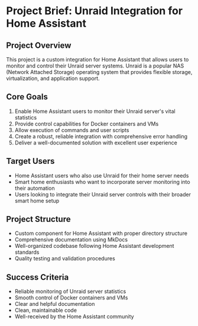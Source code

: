 # Project Brief: Unraid Integration for Home Assistant

## Project Overview
This project is a custom integration for Home Assistant that allows users to monitor and control their Unraid server systems. Unraid is a popular NAS (Network Attached Storage) operating system that provides flexible storage, virtualization, and application support.

## Core Goals
1. Enable Home Assistant users to monitor their Unraid server's vital statistics
2. Provide control capabilities for Docker containers and VMs
3. Allow execution of commands and user scripts
4. Create a robust, reliable integration with comprehensive error handling
5. Deliver a well-documented solution with excellent user experience

## Target Users
- Home Assistant users who also use Unraid for their home server needs
- Smart home enthusiasts who want to incorporate server monitoring into their automation
- Users looking to integrate their Unraid server controls with their broader smart home setup

## Project Structure
- Custom component for Home Assistant with proper directory structure
- Comprehensive documentation using MkDocs
- Well-organized codebase following Home Assistant development standards
- Quality testing and validation procedures

## Success Criteria
- Reliable monitoring of Unraid server statistics
- Smooth control of Docker containers and VMs
- Clear and helpful documentation
- Clean, maintainable code
- Well-received by the Home Assistant community 